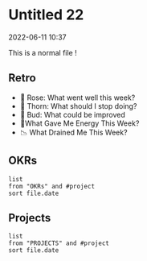 # Untitled 22
2022-06-11 10:37

 This is a normal file ! 


## Retro
-   🌹 Rose: What went well this week?
-   🌵 Thorn: What should I stop doing?
-   🌱 Bud: What could be improved
-   🔋What Gave Me Energy This Week?
-   📉 What Drained Me This Week?

## OKRs
```dataview
list
from "OKRs" and #project 
sort file.date
```

## Projects
```dataview
list
from "PROJECTS" and #project 
sort file.date
```